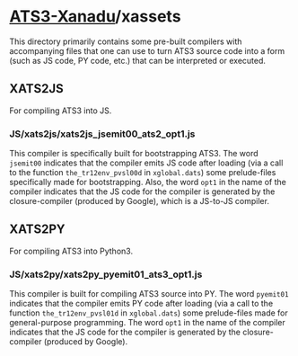 # [ATS3-Xanadu](http://www.ats-lang.org/)/xassets

This directory primarily contains some pre-built compilers with
accompanying files that one can use to turn ATS3 source code into a
form (such as JS code, PY code, etc.) that can be interpreted or
executed.

## XATS2JS

For compiling ATS3 into JS.

### JS/xats2js/xats2js_jsemit00_ats2_opt1.js

This compiler is specifically built for bootstrapping ATS3.  The word
`jsemit00` indicates that the compiler emits JS code after loading
(via a call to the function `the_tr12env_pvsl00d` in `xglobal.dats`)
some prelude-files specifically made for bootstrapping. Also, the word
`opt1` in the name of the compiler indicates that the JS code for the
compiler is generated by the closure-compiler (produced by Google),
which is a JS-to-JS compiler.

## XATS2PY

For compiling ATS3 into Python3.

### JS/xats2py/xats2py_pyemit01_ats3_opt1.js

This compiler is built for compiling ATS3 source into PY.  The word
`pyemit01` indicates that the compiler emits PY code after loading
(via a call to the function `the_tr12env_pvsl01d` in `xglobal.dats`)
some prelude-files made for general-purpose programming. The word
`opt1` in the name of the compiler indicates that the JS code for the
compiler is generated by the closure-compiler (produced by Google).